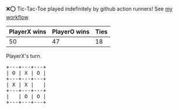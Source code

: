 :x::o: Tic-Tac-Toe played indefinitely by github action runners! See [my workflow](.github/workflows/play.yaml).

|PlayerX wins|PlayerO wins|Ties|
|-|-|-|
|50|47|18|

PlayerX's turn.

<pre>
+---+---+---+
| O | X | O |
+---+---+---+
| X | X |   |
+---+---+---+
|   | O | O |
+---+---+---+
</pre>